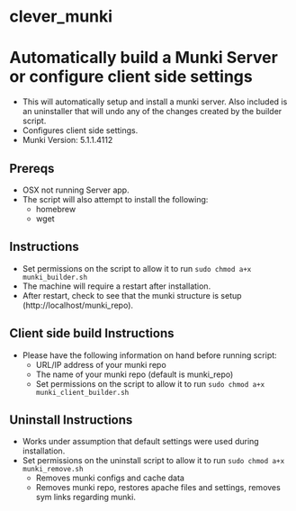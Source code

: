 # clever_munki

# Automatically build a Munki Server or configure client side settings

* This will automatically setup and install a munki server. Also included is an uninstaller that will undo any of the changes created by the builder script.
* Configures client side settings.
* Munki Version: 5.1.1.4112

## Prereqs

* OSX not running Server app.
* The script will also attempt to install the following:
    * homebrew
    * wget

## Instructions

* Set permissions on the script to allow it to run `sudo chmod a+x munki_builder.sh`
* The machine will require a restart after installation.
* After restart, check to see that the munki structure is setup (http://localhost/munki_repo).

## Client side build Instructions

* Please have the following information on hand before running script:
    * URL/IP address of your munki repo
    * The name of your munki repo (default is munki_repo)
    * Set permissions on the script to allow it to run `sudo chmod a+x munki_client_builder.sh`


## Uninstall Instructions

* Works under assumption that default settings were used during installation.
* Set permissions on the uninstall script to allow it to run `sudo chmod a+x munki_remove.sh`
    * Removes munki configs and cache data
    * Removes munki repo, restores apache files and settings, removes sym links regarding munki.
